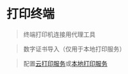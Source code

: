 # 打印终端
> 终端打印机连接用代理工具

[](downloadlink.md ':include')

> 数字证书导入（仅用于本地打印服务）

[](certificatelink.md ':include')

> 配置[云打印服务](sc-cloudPrint.md#start)或[本地打印服务](sc-localPrint.md#start)